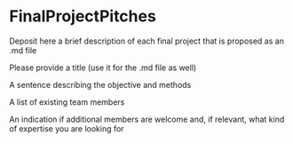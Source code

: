 # FinalProjectPitches

Deposit here a brief description of each final project that is proposed as an .md file

Please provide a title (use it for the .md file as well)

A sentence describing the objective and methods

A list of existing team members

An indication if additional members are welcome and, if relevant, what kind of expertise you are looking for
